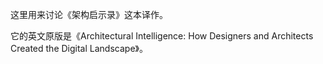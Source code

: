 这里用来讨论《架构启示录》这本译作。

它的英文原版是《Architectural Intelligence: How Designers and Architects Created the Digital Landscape》。
